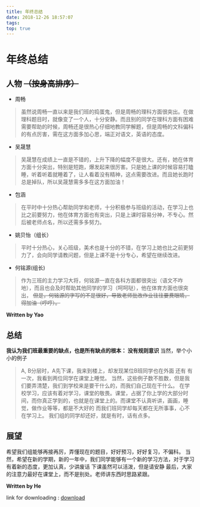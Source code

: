 ```yaml
---
title: 年终总结
date: 2018-12-26 18:57:07
tags:
top: true
---
```

# 年终总结
## 人物 ~~（按身高排序）~~

- 周畅
> 虽然说周畅一直以来是我们班的捣蛋鬼，但是周畅的理科方面很突出。在做理科题目时，就像变了一个人，十分安静。而且别的同学在理科方面有困难需要帮助的时候，周畅还是很热心仔细地教同学解题，但是周畅的文科偏科的有点厉害，需在这方面多加心思，端正对语文，英语的态度。

- 吴晟慧
> 吴晟慧在成绩上一直是不错的，上升下降的幅度不是很大。还有，她在体育方面十分突出，特别是短跑，爆发起来很厉害。只是她上课的时候容易打瞌睡，听着听着就睡着了，让人看着没有精神，这点需要改进。而且她长跑时总是掉队，所以吴晟慧需多多在这方面加油！

- 包涵
> 在平时中十分热心帮助同学和老师，十分积极参与班级的活动，在学习上也比之前要努力，他在体育方面也有突出，只是上课时容易分神，不专心。然后被老师点名，所以还需多多努力。

- 姚贝怡（组长）
>平时十分热心，关心班级，美术也是十分的不错，在学习上她也比之前更努力了，会向同学请教问题，但是上课不是十分专心，希望在继续改进。

- 何铭源(组长)
> 作为三班的主力学习大将，何铭源一直在各科方面都很突出（语文不咋地），而且也会及时帮助其他同学的学习（呵呵哒），他在体育方面也很突出，
~~但是，何铭源的字写的不是很好，导致老师批改作业往往要费眼睛，得加油（哼哼）。~~



**Written by Yao**

## 总结
**我认为我们班最重要的缺点，也是所有缺点的根本： 没有规则意识**
当然，举个小小的例子
> A, B分层时，A先下课，我来到楼上，却发现某位B班同学也在外面
还有
> 有一次，我看到两位同学在课堂上睡觉。
当然，这些例子数不胜数，但是我们要弄清楚，我们到学校来是要干什么的，而我们自己现在干什么。
>在学校学习，应该有着对学习，课堂的敬畏。课堂，占据了你上学的大部分时间，而你真正学到的，也就是在课堂上的。而课堂不认真听讲，画画，睡觉，做作业等等，都是不大好的
而我们班同学却每天都在无所事事，心不在学习上。
我们组的同学却还好，就是有时，话有点多。
## 展望
希望我们组能够再接再厉，弄懂现在的题目，好好预习，好好复习，不偏科。
当然，希望在新的学期，新的一年中，我们同学能够有一个新的学习方法，对于学习有着新的态度，更加认真，少讲废话
下课虽然可以活泼，但是请安静
最后，大家的注意力最好在课堂上，而不是别处。老师讲东西时思路紧跟。

**Written by He**


link for downloading : [download](https://pan.baidu.com/s/1tHc1jgQ9qercv5Xk9hV7Mw#6666)